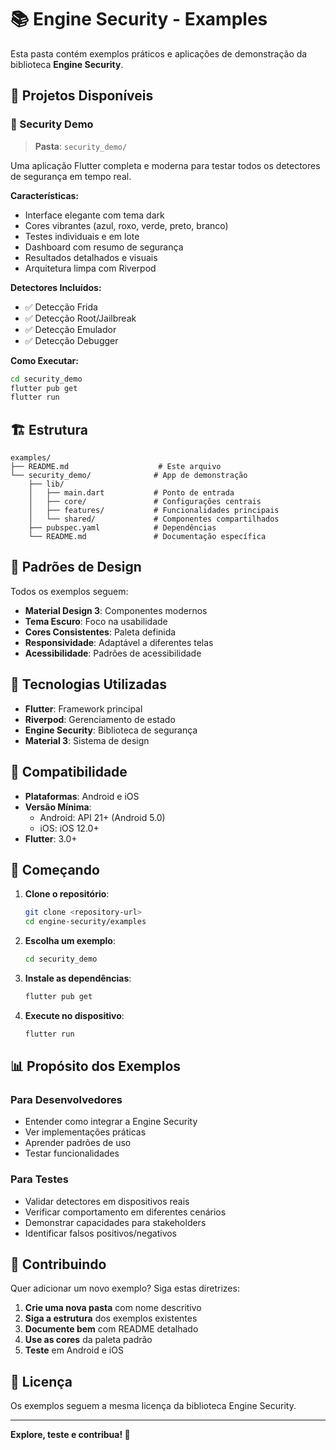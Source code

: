 # 📚 Engine Security - Examples

Esta pasta contém exemplos práticos e aplicações de demonstração da biblioteca **Engine Security**.

## 🎯 Projetos Disponíveis

### 🔐 Security Demo
> **Pasta**: `security_demo/`

Uma aplicação Flutter completa e moderna para testar todos os detectores de segurança em tempo real.

**Características:**
- Interface elegante com tema dark
- Cores vibrantes (azul, roxo, verde, preto, branco)
- Testes individuais e em lote
- Dashboard com resumo de segurança
- Resultados detalhados e visuais
- Arquitetura limpa com Riverpod

**Detectores Incluídos:**
- ✅ Detecção Frida
- ✅ Detecção Root/Jailbreak
- ✅ Detecção Emulador
- ✅ Detecção Debugger

**Como Executar:**
```bash
cd security_demo
flutter pub get
flutter run
```

## 🏗️ Estrutura

```
examples/
├── README.md                    # Este arquivo
└── security_demo/              # App de demonstração
    ├── lib/
    │   ├── main.dart           # Ponto de entrada
    │   ├── core/               # Configurações centrais
    │   ├── features/           # Funcionalidades principais
    │   └── shared/             # Componentes compartilhados
    ├── pubspec.yaml            # Dependências
    └── README.md               # Documentação específica
```

## 🎨 Padrões de Design

Todos os exemplos seguem:
- **Material Design 3**: Componentes modernos
- **Tema Escuro**: Foco na usabilidade
- **Cores Consistentes**: Paleta definida
- **Responsividade**: Adaptável a diferentes telas
- **Acessibilidade**: Padrões de acessibilidade

## 🔧 Tecnologias Utilizadas

- **Flutter**: Framework principal
- **Riverpod**: Gerenciamento de estado
- **Engine Security**: Biblioteca de segurança
- **Material 3**: Sistema de design

## 📱 Compatibilidade

- **Plataformas**: Android e iOS
- **Versão Mínima**: 
  - Android: API 21+ (Android 5.0)
  - iOS: iOS 12.0+
- **Flutter**: 3.0+

## 🚀 Começando

1. **Clone o repositório**:
   ```bash
   git clone <repository-url>
   cd engine-security/examples
   ```

2. **Escolha um exemplo**:
   ```bash
   cd security_demo
   ```

3. **Instale as dependências**:
   ```bash
   flutter pub get
   ```

4. **Execute no dispositivo**:
   ```bash
   flutter run
   ```

## 📊 Propósito dos Exemplos

### Para Desenvolvedores
- Entender como integrar a Engine Security
- Ver implementações práticas
- Aprender padrões de uso
- Testar funcionalidades

### Para Testes
- Validar detectores em dispositivos reais
- Verificar comportamento em diferentes cenários
- Demonstrar capacidades para stakeholders
- Identificar falsos positivos/negativos

## 🤝 Contribuindo

Quer adicionar um novo exemplo? Siga estas diretrizes:

1. **Crie uma nova pasta** com nome descritivo
2. **Siga a estrutura** dos exemplos existentes
3. **Documente bem** com README detalhado
4. **Use as cores** da paleta padrão
5. **Teste** em Android e iOS

## 📝 Licença

Os exemplos seguem a mesma licença da biblioteca Engine Security.

---

**Explore, teste e contribua! 🎉** 